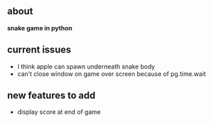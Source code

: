 ## about<br>

**snake game in python**<br>

## current issues

- I think apple can spawn underneath snake body
- can't close window on game over screen because of pg.time.wait

## new features to add

- display score at end of game
